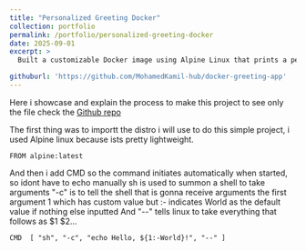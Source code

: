 ```yaml
---
title: "Personalized Greeting Docker"
collection: portfolio
permalink: /portfolio/personalized-greeting-docker
date: 2025-09-01
excerpt: >
  Built a customizable Docker image using Alpine Linux that prints a personalized greeting (e.g., "Hello, [Your Name]!") to the console. This project highlights my ability to use Docker ARG and CMD instructions to pass runtime arguments, create flexible containerized applications, and optimize images for simplicity and efficiency.

githuburl: 'https://github.com/MohamedKamil-hub/docker-greeting-app'
---
```

Here i showcase and explain the process to make this project to see only the file check the [Github repo](https://github.com/MohamedKamil-hub/docker-greeting-app)

The first thing was to importt the distro i will use to do this simple project, i used Alpine linux because ists pretty lightweight.

    FROM alpine:latest

And then i add CMD so the command initiates automatically when started, so idont have to echo manually
sh is used to summon a shell to take arguments
"-c" is to tell the shell that is gonna receive arguments
the first argument 1 which has custom value but :- indicates World as the default value if nothing else inputted
And "--" tells linux to take everything that follows as $1 $2...
    
    CMD  [ "sh", "-c", "echo Hello, ${1:-World}!", "--" ]
